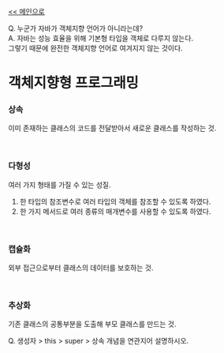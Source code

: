 [<< 메인으로](https://github.com/AtomicLiquors/Java_Wiki_Chb)

Q. 누군가 자바가 객체지향 언어가 아니라는데?  
A.
자바는 성능 효율을 위해 기본형 타입을 객체로 다루지 않는다.  
그렇기 때문에 완전한 객체지향 언어로 여겨지지 않는 것이다.  

# 객체지향형 프로그래밍
### 상속
이미 존재하는 클래스의 코드를 전달받아서 새로운 클래스를 작성하는 것.

&nbsp;  

### 다형성
여러 가지 형태를 가질 수 있는 성질.
1. 한 타입의 참조변수로 여러 타입의 객체를 참조할 수 있도록 하였다.
2. 한 가지 메서드로 여러 종류의 매개변수를 사용할 수 있도록 하였다. 

&nbsp;  

### 캡슐화  
외부 접근으로부터 클래스의 데이터를 보호하는 것.

&nbsp;  
### 추상화
기존 클래스의 공통부분을 도출해 부모 클래스를 만드는 것.


Q. 생성자 > this > super > 상속 개념을 연관지어 설명하시오.

